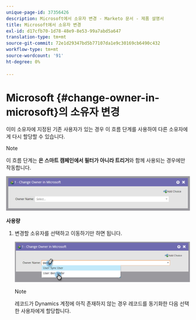 ```yaml
---
unique-page-id: 37356426
description: Microsoft에서 소유자 변경 - Marketo 문서 - 제품 설명서
title: Microsoft에서 소유자 변경
exl-id: d17cfb70-1d78-48e9-8e53-99a7abd5a647
translation-type: tm+mt
source-git-commit: 72e1d29347bd5b77107da1e9c30169cb6490c432
workflow-type: tm+mt
source-wordcount: '91'
ht-degree: 0%

---
```


# Microsoft {#change-owner-in-microsoft}의 소유자 변경

이미 소유자에 지정된 기존 사용자가 있는 경우 이 흐름 단계를 사용하여 다른 소유자에게 다시 할당할 수 있습니다.

>[!NOTE]
>
>이 흐름 단계는 **은 스마트 캠페인에서 필터가 아니라 트리거**&#x200B;와 함께 사용되는 경우에만 작동합니다.

![](assets/one-1.png)

**사용량**

1. 변경할 소유자를 선택하고 이동하기만 하면 됩니다.

   ![](assets/two-1.png)

   >[!NOTE]
   >
   >레코드가 Dynamics 계정에 아직 존재하지 않는 경우 레코드를 동기화한 다음 선택한 사용자에게 할당합니다.
